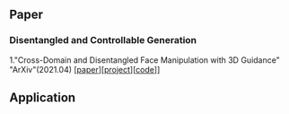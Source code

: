 ## Paper

### Disentangled and Controllable Generation
1."Cross-Domain and Disentangled Face Manipulation with 3D Guidance" "ArXiv"(2021.04) [[paper](https://arxiv.org/pdf/2104.11228.pdf)][[project](https://cassiepython.github.io/sigasia/cddfm3d.html)][[code](https://github.com/cassiePython/cddfm3d)]]
## Application

